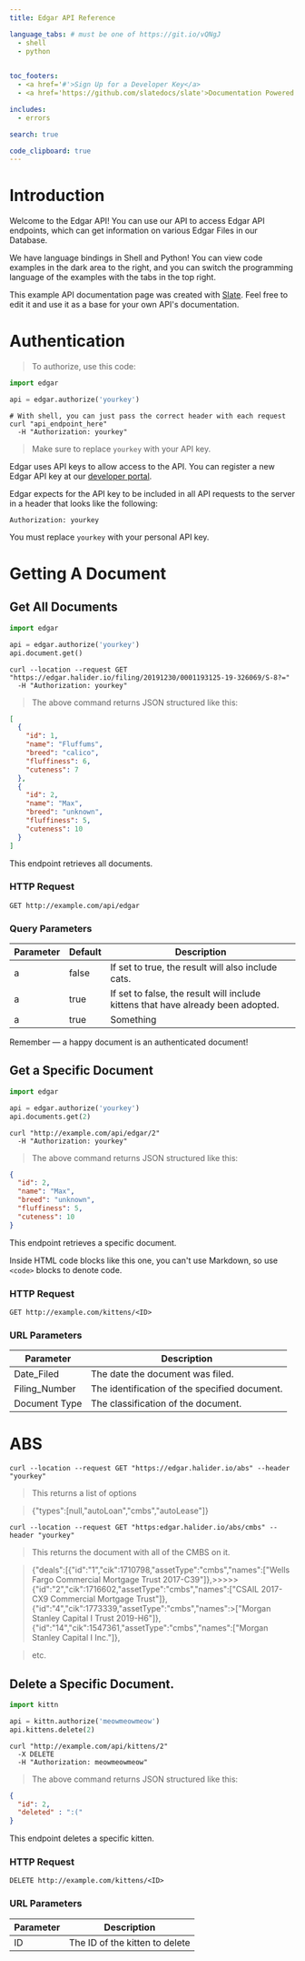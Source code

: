 ```yaml
---
title: Edgar API Reference

language_tabs: # must be one of https://git.io/vQNgJ
  - shell
  - python
  

toc_footers:
  - <a href='#'>Sign Up for a Developer Key</a>
  - <a href='https://github.com/slatedocs/slate'>Documentation Powered by Slate</a>

includes:
  - errors

search: true

code_clipboard: true
---
```


# Introduction

Welcome to the Edgar API! You can use our API to access Edgar API endpoints, which can get information on various Edgar Files in our Database.

We have language bindings in Shell and Python! You can view code examples in the dark area to the right, and you can switch the programming language of the examples with the tabs in the top right.

This example API documentation page was created with [Slate](https://github.com/slatedocs/slate). Feel free to edit it and use it as a base for your own API's documentation.

# Authentication

> To authorize, use this code:

```python
import edgar

api = edgar.authorize('yourkey')
```

```shell
# With shell, you can just pass the correct header with each request
curl "api_endpoint_here"
  -H "Authorization: yourkey"
```

> Make sure to replace `yourkey` with your API key.

Edgar uses API keys to allow access to the API. You can register a new Edgar API key at our [developer portal](http://example.com/developers).

Edgar expects for the API key to be included in all API requests to the server in a header that looks like the following:

`Authorization: yourkey`

<aside class="notice">
You must replace <code>yourkey</code> with your personal API key.
</aside>

# Getting A Document

## Get All Documents

```python
import edgar

api = edgar.authorize('yourkey')
api.document.get()
```

```shell
curl --location --request GET "https://edgar.halider.io/filing/20191230/0001193125-19-326069/S-8?="
  -H "Authorization: yourkey"
```

> The above command returns JSON structured like this:

```json
[
  {
    "id": 1,
    "name": "Fluffums",
    "breed": "calico",
    "fluffiness": 6,
    "cuteness": 7
  },
  {
    "id": 2,
    "name": "Max",
    "breed": "unknown",
    "fluffiness": 5,
    "cuteness": 10
  }
]
```

This endpoint retrieves all documents.

### HTTP Request

`GET http://example.com/api/edgar`

### Query Parameters

Parameter | Default | Description
--------- | ------- | -----------
a | false | If set to true, the result will also include cats.
a | true | If set to false, the result will include kittens that have already been adopted.
a | true | Something

<aside class="success">
Remember — a happy document is an authenticated document!
</aside>

## Get a Specific Document

```python
import edgar

api = edgar.authorize('yourkey')
api.documents.get(2)
```

```shell
curl "http://example.com/api/edgar/2"
  -H "Authorization: yourkey"
```

> The above command returns JSON structured like this:

```json
{
  "id": 2,
  "name": "Max",
  "breed": "unknown",
  "fluffiness": 5,
  "cuteness": 10
}
```

This endpoint retrieves a specific document.

<aside class="warning">Inside HTML code blocks like this one, you can't use Markdown, so use <code>&lt;code&gt;</code> blocks to denote code.</aside>

### HTTP Request

`GET http://example.com/kittens/<ID>`

### URL Parameters

Parameter | Description
--------- | -----------
Date_Filed| The date the document was filed.
Filing_Number| The identification of the specified document.
Document Type| The classification of the document.

# ABS

```shell
curl --location --request GET "https://edgar.halider.io/abs" --header "yourkey"
```
> This returns a list of options 

>{"types":[null,"autoLoan","cmbs","autoLease"]}

```shell
curl --location --request GET "https:edgar.halider.io/abs/cmbs" --header "yourkey"
```
> This returns the document with all of the CMBS on it.

>{"deals":[{"id":"1","cik":1710798,"assetType":"cmbs","names":["Wells Fargo Commercial Mortgage Trust 2017-C39"]},>>>>>{"id":"2","cik":1716602,"assetType":"cmbs","names":["CSAIL 2017-CX9 Commercial Mortgage Trust"]},{"id":"4","cik":1773339,"assetType":"cmbs","names":>["Morgan Stanley Capital I Trust 2019-H6"]},{"id":"14","cik":1547361,"assetType":"cmbs","names":["Morgan Stanley Capital I Inc."]},

>etc.

## Delete a Specific Document.

```python
import kittn

api = kittn.authorize('meowmeowmeow')
api.kittens.delete(2)
```

```shell
curl "http://example.com/api/kittens/2"
  -X DELETE
  -H "Authorization: meowmeowmeow"
```

> The above command returns JSON structured like this:

```json
{
  "id": 2,
  "deleted" : ":("
}
```

This endpoint deletes a specific kitten.

### HTTP Request

`DELETE http://example.com/kittens/<ID>`

### URL Parameters

Parameter | Description
--------- | -----------
ID | The ID of the kitten to delete

